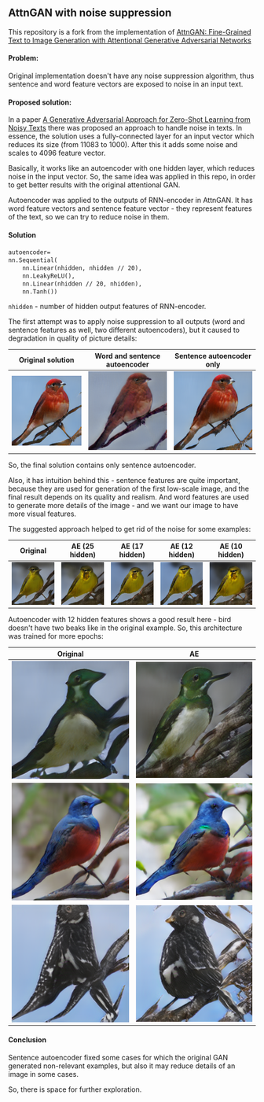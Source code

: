 ## AttnGAN with noise suppression 

This repository is a fork from the implementation of 
[AttnGAN: Fine-Grained Text to Image Generation with Attentional Generative Adversarial Networks](http://openaccess.thecvf.com/content_cvpr_2018/papers/Xu_AttnGAN_Fine-Grained_Text_CVPR_2018_paper.pdf)

#### Problem:
Original implementation doesn't have any noise suppression algorithm, 
thus sentence and word feature vectors are exposed to noise in an input text.


#### Proposed solution:
In a paper [A Generative Adversarial Approach for Zero-Shot Learning from Noisy Texts](http://openaccess.thecvf.com/content_cvpr_2018/papers/Zhu_A_Generative_Adversarial_CVPR_2018_paper.pdf)
there was proposed an approach to handle noise in texts. In essence, the solution uses a fully-connected layer 
for an input vector which reduces its size (from 11083 to 1000). After this it adds some noise and scales to 4096 feature vector.

Basically, it works like an autoencoder with one hidden layer, which reduces noise in the input vector. 
So, the same idea was applied in this repo, in order to get better results with the original attentional GAN. 

Autoencoder was applied to the outputs of RNN-encoder in AttnGAN. It has word feature vectors and 
sentence feature vector - they represent features of the text, so we can try to reduce noise in them.

#### Solution

```
autoencoder= 
nn.Sequential(
    nn.Linear(nhidden, nhidden // 20),
    nn.LeakyReLU(),
    nn.Linear(nhidden // 20, nhidden),
    nn.Tanh())
```
`nhidden` - number of hidden output features of RNN-encoder.

The first attempt was to apply noise suppression to all outputs (word and sentence features as well, two different autoencoders),
but it caused to degradation in quality of picture details:

 Original solution |  Word and sentence autoencoder | Sentence autoencoder only
:-------------------------:|:-------------------------:|:-------------------------:
![alt text](out_original.png) | ![alt text](output_aew_aes_10.png) | ![alt text](out_aes_10.png)

So, the final solution contains only sentence autoencoder.

Also, it has intuition behind this - sentence features are quite important, because they are used for generation
of the first low-scale image, and the final result depends on its quality and realism. And word features are used to generate more details of the image - 
and we want our image to have more visual features.

The suggested approach helped to get rid of the noise for some examples:

 Original | AE (25 hidden)  | AE (17 hidden) | AE (12 hidden) | AE (10 hidden)
:-------------------------:|:-------------------------:|:-------------------------:|:-------------------------:|:-------------------------:
![alt text](out_noised.png) | ![alt text](out_denoised_10.png) | ![alt text](out_denoised_15.png) | ![alt text](out_denoised_20.png) | ![alt text](out_denoised_25.png)

Autoencoder with 12 hidden features shows a good result here - bird doesn't have two beaks like in the original example. So, this architecture was trained for more epochs:

 Original | AE 
:-------------------------:|:-------------------------:
![alt text](original_bad_1.png) | ![alt text](ae_good_1.png) 
![alt text](original_norm_2.png) | ![alt text](ae_2.png) 
![alt text](original_very_bad.png) | ![alt text](ae_good_3.png) 


#### Conclusion
Sentence autoencoder fixed some cases for which the original GAN generated non-relevant examples, but also it may reduce details of an image in some cases. 

So, there is space for further exploration.